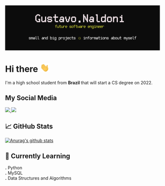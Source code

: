[![Header](https://raw.githubusercontent.com/gustavonaldoni/gustavonaldoni/master/images/header.png "Header")](github.com/gustavonaldoni)

# Hi there <img src="gifs/hand.gif" width="30px"/>
I'm a high school student from <b> Brazil </b> that will start a CS degree on 2022. 

## My Social Media
<a href="https://www.instagram.com/gustavonaldonitfpn/"> ![](https://img.shields.io/badge/Media-Instagram-informational?style=flat-square&logo=instagram&logoColor=white&color=green) </a>
<a href="https://twitter.com/gustavonaldoni"> ![](https://img.shields.io/badge/Media-Twitter-informational?style=flat-square&logo=twitter&logoColor=white&color=blue) </a>

## &#x1f4c8; GitHub Stats
[![Anurag's github stats](https://github-readme-stats.vercel.app/api?username=gustavonaldoni&count_private=true&show_icons=true&theme=dracula)](https://github.com/anuraghazra/github-readme-stats)

## 📖 Currently Learning
<b>.</b> Python <br>
<b>.</b> MySQL <br>
<b>.</b> Data Structures and Algorithms <br>

<!--
**gustavonaldoni/gustavonaldoni** is a ✨ _special_ ✨ repository because its `README.md` (this file) appears on your GitHub profile.

Here are some ideas to get you started:

- 🔭 I’m currently working on ...
- 🌱 I’m currently learning ...
- 👯 I’m looking to collaborate on ...
- 🤔 I’m looking for help with ...
- 💬 Ask me about ...
- 📫 How to reach me: ...
- 😄 Pronouns: ...
- ⚡ Fun fact: ...
-->
